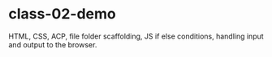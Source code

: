 # class-02-demo
HTML, CSS, ACP, file folder scaffolding, JS if else conditions, handling input and output to the browser.
